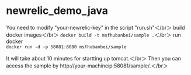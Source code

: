 # newrelic_demo_java
You need to modify "your-newrelic-key" in the script "run.sh"＜/br＞
build docker images＜/br＞
```docker build -t msfhubanbei/sample .```＜/br＞
run docker       
```docker run -d -p 58081:8080 msfhubanbei/sample```      

It will take about 10 minutes for startting up tomcat.＜/br＞
Then you can access the sample by  http://your-machineip:58081/sample/.＜/br＞
